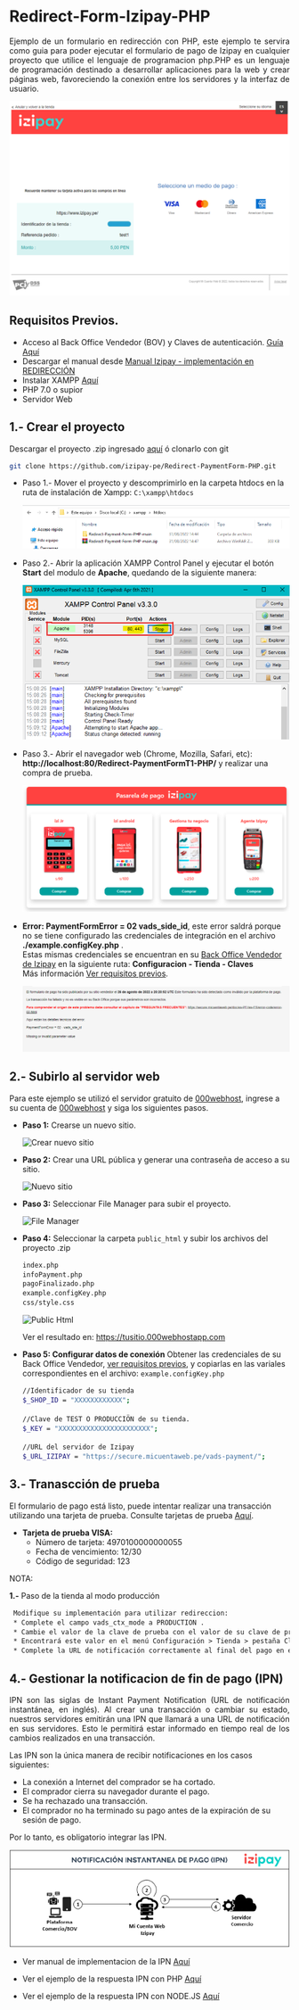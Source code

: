 # Redirect-Form-Izipay-PHP

<p align="justify">Ejemplo de un formulario en redirección con PHP, este ejemplo te servira como guia para poder ejecutar el formulario de pago de Izipay en cualquier proyecto que utilice el lenguaje de programacion php.PHP es un lenguaje de programación destinado a desarrollar aplicaciones para la web y crear páginas web, favoreciendo la conexión entre los servidores y la interfaz de usuario.</p>

![formulario redirección](images/formulario-redireccion.png)

<a name="Requisitos_Previos"></a>

## Requisitos Previos.

* Acceso al Back Office Vendedor (BOV) y Claves de autenticación. [Guía Aquí](https://github.com/izipay-pe/obtener-credenciales-de-conexion)
* Descargar el manual desde [Manual Izipay - implementación en REDIRECCIÓN](https://secure.micuentaweb.pe/doc/es-PE/form-payment/quick-start-guide/sitemap.html)
* Instalar XAMPP [Aquí](https://www.apachefriends.org/es/index.html)
* PHP 7.0 o supior
* Servidor Web

## 1.- Crear el proyecto 
Descargar el proyecto .zip ingresado [aquí](https://github.com/izipay-pe/Redirect-PaymentForm-PHP/archive/refs/heads/main.zip) ó clonarlo con git

```sh
git clone https://github.com/izipay-pe/Redirect-PaymentForm-PHP.git
``` 

* Paso 1.- Mover el proyecto y descomprimirlo en la carpeta htdocs en la ruta de instalación de Xampp: `C:\xampp\htdocs`

  ![proyecto en xampp](/images/captura1.png)

* Paso 2.- Abrir la aplicación XAMPP Control Panel y ejecutar el botón **Start** del modulo de **Apache**, quedando de la siguiente manera:

  ![Xampp control panel](/images/captura2.png)

* Paso 3.- Abrir el navegador web (Chrome, Mozilla, Safari, etc): **http://localhost:80/Redirect-PaymentFormT1-PHP/** y realizar una compra de prueba.

  ![Pasarela de pago](/images/captura3.png)

* **Error: PaymentFormError = 02 vads_side_id**, este error saldrá porque no se tiene configurado las credenciales de integración en el archivo **./example.configKey.php** .  
 Estas mismas credenciales se encuentran en su [Back Office Vendedor de Izipay](https://secure.micuentaweb.pe/vads-merchant/) en la siguiente ruta: **Configuracion - Tienda - Claves**  
 Más información [Ver requisitos previos](#Requisitos_Previos).
 
  ![error en pasarela](/images/captura%20error.png)

## 2.- Subirlo al servidor web
Para este ejemplo se utilizó el servidor gratuito de [000webhost](https://www.000webhost.com/), ingrese a su cuenta de [000webhost](https://www.000webhost.com/) y siga los siguientes pasos.

* **Paso 1:** Crearse un nuevo sitio.

  ![Crear nuevo sitio](https://github.com/izipay-pe/Embedded-PaymentFormT1-Php/blob/main/images/crear-nuevo-sitio.png)

* **Paso 2:** Crear una URL pública y generar una contraseña de acceso a su sitio.

  ![Nuevo sitio](https://github.com/izipay-pe/Embedded-PaymentFormT1-Php/blob/main/images/nuevo-sitio.png)  

* **Paso 3:** Seleccionar File Manager para subir el proyecto.  

    ![File Manager](https://github.com/izipay-pe/Embedded-PaymentFormT1-Php/blob/main/images/file-manager.png)

* **Paso 4:** Seleccionar la carpeta `public_html` y subir los archivos del proyecto .zip   

  ```sh
  index.php
  infoPayment.php
  pagoFinalizado.php
  example.configKey.php
  css/style.css
  ```
  ![Public Html](https://github.com/izipay-pe/Embedded-PaymentFormT1-Php/blob/main/images/public-html.png)


  Ver el resultado en: https://tusitio.000webhostapp.com   

* **Paso 5: Configurar datos de conexión**
  Obtener las credenciales de su Back Office Vendedor, [ver requisitos previos](#requisitos-previos), y copiarlas en las variales correspondientes en el archivo: `example.configKey.php ` 

  ```sh
  //Identificador de su tienda
  $_SHOP_ID = "XXXXXXXXXXXX"; 

  //Clave de TEST O PRODUCCIÖN de su tienda.
  $_KEY = "XXXXXXXXXXXXXXXXXXXXXXX";

  //URL del servidor de Izipay
  $_URL_IZIPAY = "https://secure.micuentaweb.pe/vads-payment/";
  ``` 

## 3.- Tranascción de prueba
El formulario de pago está listo, puede intentar realizar una transacción utilizando una tarjeta de prueba. Consulte tarjetas de prueba [Aquí](https://secure.micuentaweb.pe/doc/es-PE/rest/V4.0/api/kb/test_cards.html).   
* **Tarjeta de prueba VISA:**  
  * Número de tarjeta: 4970100000000055   
  * Fecha de vencimiento: 12/30   
  * Código de seguridad: 123

NOTA:

**1.-** Paso de la tienda al modo producción
```diff
 Modifique su implementación para utilizar redireccion:
 * Complete el campo vads_ctx_mode a PRODUCTION .
 * Cambie el valor de la clave de prueba con el valor de su clave de producción para calcular la firma.
 * Encontrará este valor en el menú Configuración > Tienda > pestaña Claves .
 * Complete la URL de notificación correctamente al final del pago en el modo PRODUCCIÓN en el menú Configuración > Reglas de notificaciones .
```

## 4.- Gestionar la notificacion de fin de pago (IPN)
<p align="justify">
IPN son las siglas de Instant Payment Notification (URL de notificación instantánea, en inglés). Al crear una transacción o cambiar su estado, nuestros servidores emitirán una IPN que llamará a una URL de notificación en sus servidores. Esto le permitirá estar informado en tiempo real de los cambios realizados en una transacción.
</p>

Las IPN son la única manera de recibir notificaciones en los casos siguientes:

* La conexión a Internet del comprador se ha cortado.
* El comprador cierra su navegador durante el pago.
* Se ha rechazado una transacción.
* El comprador no ha terminado su pago antes de la expiración de su sesión de pago.

Por lo tanto, es obligatorio integrar las IPN.

<p align="center">
  <img src="images/IPN-imagen.png?raw=true" alt="Formulario"/>
</p>  

* Ver manual de implementacion de la IPN [Aquí](https://secure.micuentaweb.pe/doc/es-PE/rest/V4.0/kb/payment_done.html)

* Ver el ejemplo de la respuesta IPN con PHP [Aquí](https://github.com/izipay-pe/Redirect-PaymentForm-IpnT1-PHP)

* Ver el ejemplo de la respuesta IPN con NODE.JS [Aquí](https://github.com/izipay-pe/Response-PaymentFormT1-Ipn)